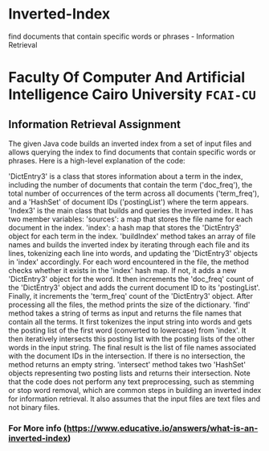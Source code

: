# Inverted-Index
find documents that contain specific words or phrases - Information Retrieval

# Faculty Of Computer And Artificial Intelligence Cairo University `FCAI-CU`

## Information Retrieval Assignment

The given Java code builds an inverted index from a set of input files and allows querying the index to find documents that contain specific words or phrases. Here is a high-level explanation of the code:

'DictEntry3' is a class that stores information about a term in the index, including the number of documents that contain the term ('doc_freq'), the total number of occurrences of the term across all documents ('term_freq'), and a 'HashSet' of document IDs ('postingList') where the term appears.
'Index3' is the main class that builds and queries the inverted index. It has two member variables:
'sources': a map that stores the file name for each document in the index.
'index': a hash map that stores the 'DictEntry3' object for each term in the index.
'buildIndex' method takes an array of file names and builds the inverted index by iterating through each file and its lines, tokenizing each line into words, and updating the 'DictEntry3' objects in 'index' accordingly. For each word encountered in the file, the method checks whether it exists in the 'index' hash map. If not, it adds a new 'DictEntry3' object for the word. It then increments the 'doc_freq' count of the 'DictEntry3' object and adds the current document ID to its 'postingList'. Finally, it increments the 'term_freq' count of the 'DictEntry3' object. After processing all the files, the method prints the size of the dictionary.
'find' method takes a string of terms as input and returns the file names that contain all the terms. It first tokenizes the input string into words and gets the posting list of the first word (converted to lowercase) from 'index'. It then iteratively intersects this posting list with the posting lists of the other words in the input string. The final result is the list of file names associated with the document IDs in the intersection. If there is no intersection, the method returns an empty string.
'intersect' method takes two 'HashSet' objects representing two posting lists and returns their intersection.
Note that the code does not perform any text preprocessing, such as stemming or stop word removal, which are common steps in building an inverted index for information retrieval. It also assumes that the input files are text files and not binary files.

### For More info (https://www.educative.io/answers/what-is-an-inverted-index)
